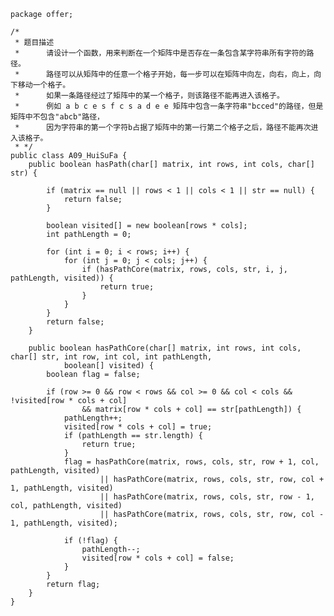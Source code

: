 	package offer;
	
	/*
	 * 题目描述
	 * 		请设计一个函数，用来判断在一个矩阵中是否存在一条包含某字符串所有字符的路径。
	 * 		路径可以从矩阵中的任意一个格子开始，每一步可以在矩阵中向左，向右，向上，向下移动一个格子。
	 * 		如果一条路径经过了矩阵中的某一个格子，则该路径不能再进入该格子。 
	 * 		例如 a b c e s f c s a d e e 矩阵中包含一条字符串"bcced"的路径，但是矩阵中不包含"abcb"路径，
	 * 		因为字符串的第一个字符b占据了矩阵中的第一行第二个格子之后，路径不能再次进入该格子。
	 * */
	public class A09_HuiSuFa {
		public boolean hasPath(char[] matrix, int rows, int cols, char[] str) {
	
			if (matrix == null || rows < 1 || cols < 1 || str == null) {
				return false;
			}
	
			boolean visited[] = new boolean[rows * cols];
			int pathLength = 0;
	
			for (int i = 0; i < rows; i++) {
				for (int j = 0; j < cols; j++) {
					if (hasPathCore(matrix, rows, cols, str, i, j, pathLength, visited)) {
						return true;
					}
				}
			}
			return false;
		}
	
		public boolean hasPathCore(char[] matrix, int rows, int cols, char[] str, int row, int col, int pathLength,
				boolean[] visited) {
			boolean flag = false;
	
			if (row >= 0 && row < rows && col >= 0 && col < cols && !visited[row * cols + col]
					&& matrix[row * cols + col] == str[pathLength]) {
				pathLength++;
				visited[row * cols + col] = true;
				if (pathLength == str.length) {
					return true;
				}
				flag = hasPathCore(matrix, rows, cols, str, row + 1, col, pathLength, visited)
						|| hasPathCore(matrix, rows, cols, str, row, col + 1, pathLength, visited)
						|| hasPathCore(matrix, rows, cols, str, row - 1, col, pathLength, visited)
						|| hasPathCore(matrix, rows, cols, str, row, col - 1, pathLength, visited);
	
				if (!flag) {
					pathLength--;
					visited[row * cols + col] = false;
				}
			}
			return flag;
		}
	}
